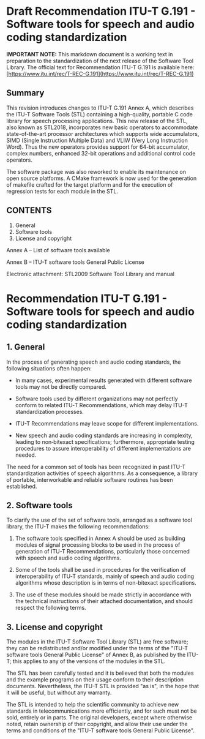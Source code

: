 # Draft Recommendation ITU-T G.191 - Software tools for speech and audio coding standardization

**IMPORTANT NOTE:** This markdown document is a working text in preparation to the standardization of the next release of the Software Tool Library. The official text for Recommendation ITU-T G.191 is available here: [https://www.itu.int/rec/T-REC-G.191](https://www.itu.int/rec/T-REC-G.191)


## Summary

This revision introduces changes to ITU-T G.191 Annex A, which describes the ITU-T Software Tools (STL) containing a high-quality, portable C code library for speech processing applications. This new release of the STL, also known as STL2018, incorporates new basic operators to accommodate state-of-the-art processor architectures which supports wide accumulators, SIMD (Single Instruction Multiple Data) and VLIW (Very Long Instruction Word). Thus the new operators provides support for 64-bit accumulator, complex numbers, enhanced 32-bit operations and additional control code operators.

The software package was also reworked to enable its maintenance on open source platforms. A CMake framework is now used for the generation of makefile crafted for the target platform and for the execution of regression tests for each module in the STL.

## CONTENTS

1. General
2. Software tools
3. License and copyright

Annex A – List of software tools available

Annex B – ITU-T software tools General Public License


Electronic attachment: STL2009 Software Tool Library and manual

# Recommendation ITU-T G.191 - Software tools for speech and audio coding standardization

## 1. General

In the process of generating speech and audio coding standards, the following situations often happen:

* In many cases, experimental results generated with different software tools may not be directly compared.

* Software tools used by different organizations may not perfectly conform to related ITU‑T Recommendations, which may delay ITU-T standardization processes.

* ITU-T Recommendations may leave scope for different implementations.

* New speech and audio coding standards are increasing in complexity, leading to non‑bitexact specifications; furthermore, appropriate testing procedures to assure interoperability of different implementations are needed.

The need for a common set of tools has been recognized in past ITU-T standardization activities of speech algorithms. As a consequence, a library of portable, interworkable and reliable software routines has been established.

## 2. Software tools

To clarify the use of the set of software tools, arranged as a software tool library, the ITU-T makes the following recommendations:

1) The software tools specified in Annex A should be used as building modules of signal processing blocks to be used in the process of generation of ITU-T Recommendations, particularly those concerned with speech and audio coding algorithms.

2) Some of the tools shall be used in procedures for the verification of interoperability of ITU‑T standards, mainly of speech and audio coding algorithms whose description is in terms of non-bitexact specifications.

3) The use of these modules should be made strictly in accordance with the technical instructions of their attached documentation, and should respect the following terms.

## 3. License and copyright

The modules in the ITU-T Software Tool Library (STL) are free software; they can be redistributed and/or modified under the terms of the "ITU-T software tools General Public License" of Annex B, as published by the ITU-T; this applies to any of the versions of the modules in the STL.

The STL has been carefully tested and it is believed that both the modules and the example programs on their usage conform to their description documents. Nevertheless, the ITU-T STL is provided "as is", in the hope that it will be useful, but without any warranty.

The STL is intended to help the scientific community to achieve new standards in telecommunications more efficiently, and for such must not be sold, entirely or in parts. The original developers, except where otherwise noted, retain ownership of their copyright, and allow their use under the terms and conditions of the "ITU-T software tools General Public License".
